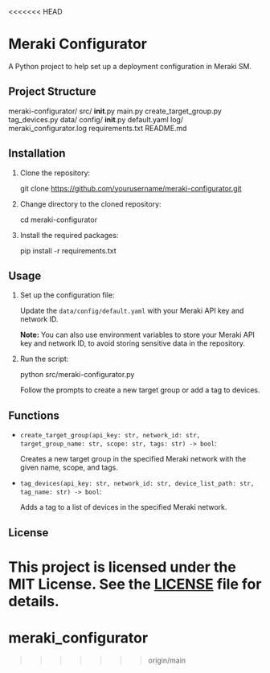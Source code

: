 <<<<<<< HEAD
# Meraki Configurator

A Python project to help set up a deployment configuration in Meraki SM.

## Project Structure

meraki-configurator/
    src/
        __init__.py
        main.py
        create_target_group.py
        tag_devices.py
    data/
        config/
            __init__.py
            default.yaml
    log/
        meraki_configurator.log
    requirements.txt
README.md

## Installation

1. Clone the repository:

   git clone https://github.com/yourusername/meraki-configurator.git

2. Change directory to the cloned repository:

   cd meraki-configurator

3. Install the required packages:

   pip install -r requirements.txt

## Usage

1. Set up the configuration file:

   Update the `data/config/default.yaml` with your Meraki API key and network ID.

   **Note:** You can also use environment variables to store your Meraki API key and network ID, to avoid storing sensitive data in the repository.

2. Run the script:

   python src/meraki-configurator.py

   Follow the prompts to create a new target group or add a tag to devices.

## Functions

- `create_target_group(api_key: str, network_id: str, target_group_name: str, scope: str, tags: str) -> bool`:

  Creates a new target group in the specified Meraki network with the given name, scope, and tags.

- `tag_devices(api_key: str, network_id: str, device_list_path: str, tag_name: str) -> bool`:

  Adds a tag to a list of devices in the specified Meraki network.

## License

This project is licensed under the MIT License. See the [LICENSE](LICENSE) file for details.
=======
# meraki_configurator
>>>>>>> origin/main
